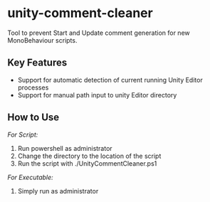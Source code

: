 # unity-comment-cleaner
Tool to prevent Start and Update comment generation for new MonoBehaviour scripts.

## Key Features
* Support for automatic detection of current running Unity Editor processes
* Support for manual path input to unity Editor directory

## How to Use
*For Script:*
1. Run powershell as administrator
2. Change the directory to the location of the script
3. Run the script with ./UnityCommentCleaner.ps1

*For Executable:*
1. Simply run as administrator
